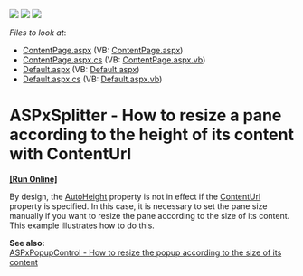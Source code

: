 <!-- default badges list -->
![](https://img.shields.io/endpoint?url=https://codecentral.devexpress.com/api/v1/VersionRange/128555341/13.1.4%2B)
[![](https://img.shields.io/badge/Open_in_DevExpress_Support_Center-FF7200?style=flat-square&logo=DevExpress&logoColor=white)](https://supportcenter.devexpress.com/ticket/details/E4212)
[![](https://img.shields.io/badge/📖_How_to_use_DevExpress_Examples-e9f6fc?style=flat-square)](https://docs.devexpress.com/GeneralInformation/403183)
<!-- default badges end -->
<!-- default file list -->
*Files to look at*:

* [ContentPage.aspx](./CS/WebSite/ContentPage.aspx) (VB: [ContentPage.aspx](./VB/WebSite/ContentPage.aspx))
* [ContentPage.aspx.cs](./CS/WebSite/ContentPage.aspx.cs) (VB: [ContentPage.aspx.vb](./VB/WebSite/ContentPage.aspx.vb))
* [Default.aspx](./CS/WebSite/Default.aspx) (VB: [Default.aspx](./VB/WebSite/Default.aspx))
* [Default.aspx.cs](./CS/WebSite/Default.aspx.cs) (VB: [Default.aspx.vb](./VB/WebSite/Default.aspx.vb))
<!-- default file list end -->
# ASPxSplitter - How to resize a pane according to the height of its content with ContentUrl
<!-- run online -->
**[[Run Online]](https://codecentral.devexpress.com/e4212/)**
<!-- run online end -->


<p>By design, the <a href="http://documentation.devexpress.com/#AspNet/DevExpressWebASPxSplitterSplitterPane_AutoHeighttopic"><u>AutoHeight</u></a> property is not in effect if the <a href="http://documentation.devexpress.com/#AspNet/DevExpressWebASPxSplitterSplitterPane_ContentUrltopic"><u>ContentUrl</u></a> property is specified. In this case, it is necessary to set the pane size manually if you want to resize the pane according to the size of its content. This example illustrates how to do this.</p><p><strong>See </strong><strong>also:</strong><br />
<a href="https://www.devexpress.com/Support/Center/p/E2571">ASPxPopupControl - How to resize the popup according to the size of its content</a></p>
<br/>


